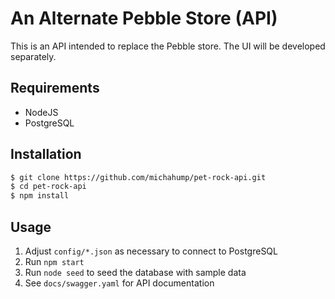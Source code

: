 # An Alternate Pebble Store (API)
This is an API intended to replace the Pebble store. The UI will be developed separately.

## Requirements
- NodeJS
- PostgreSQL

## Installation
```sh
$ git clone https://github.com/michahump/pet-rock-api.git
$ cd pet-rock-api
$ npm install
```

## Usage
1. Adjust `config/*.json` as necessary to connect to PostgreSQL
2. Run `npm start`
3. Run `node seed` to seed the database with sample data
4. See `docs/swagger.yaml` for API documentation
